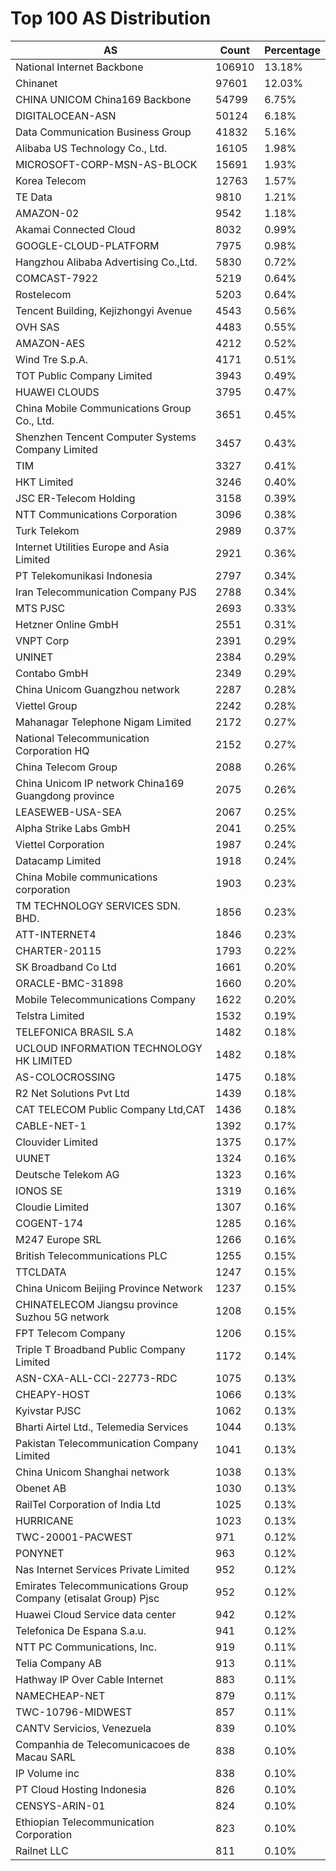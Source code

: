 # Top 100 AS Distribution
| AS | Count | Percentage |
|----|----|----|
| National Internet Backbone | 106910 | 13.18% |
| Chinanet | 97601 | 12.03% |
| CHINA UNICOM China169 Backbone | 54799 | 6.75% |
| DIGITALOCEAN-ASN | 50124 | 6.18% |
| Data Communication Business Group | 41832 | 5.16% |
| Alibaba US Technology Co., Ltd. | 16105 | 1.98% |
| MICROSOFT-CORP-MSN-AS-BLOCK | 15691 | 1.93% |
| Korea Telecom | 12763 | 1.57% |
| TE Data | 9810 | 1.21% |
| AMAZON-02 | 9542 | 1.18% |
| Akamai Connected Cloud | 8032 | 0.99% |
| GOOGLE-CLOUD-PLATFORM | 7975 | 0.98% |
| Hangzhou Alibaba Advertising Co.,Ltd. | 5830 | 0.72% |
| COMCAST-7922 | 5219 | 0.64% |
| Rostelecom | 5203 | 0.64% |
| Tencent Building, Kejizhongyi Avenue | 4543 | 0.56% |
| OVH SAS | 4483 | 0.55% |
| AMAZON-AES | 4212 | 0.52% |
| Wind Tre S.p.A. | 4171 | 0.51% |
| TOT Public Company Limited | 3943 | 0.49% |
| HUAWEI CLOUDS | 3795 | 0.47% |
| China Mobile Communications Group Co., Ltd. | 3651 | 0.45% |
| Shenzhen Tencent Computer Systems Company Limited | 3457 | 0.43% |
| TIM | 3327 | 0.41% |
| HKT Limited | 3246 | 0.40% |
| JSC ER-Telecom Holding | 3158 | 0.39% |
| NTT Communications Corporation | 3096 | 0.38% |
| Turk Telekom | 2989 | 0.37% |
| Internet Utilities Europe and Asia Limited | 2921 | 0.36% |
| PT Telekomunikasi Indonesia | 2797 | 0.34% |
| Iran Telecommunication Company PJS | 2788 | 0.34% |
| MTS PJSC | 2693 | 0.33% |
| Hetzner Online GmbH | 2551 | 0.31% |
| VNPT Corp | 2391 | 0.29% |
| UNINET | 2384 | 0.29% |
| Contabo GmbH | 2349 | 0.29% |
| China Unicom Guangzhou network | 2287 | 0.28% |
| Viettel Group | 2242 | 0.28% |
| Mahanagar Telephone Nigam Limited | 2172 | 0.27% |
| National Telecommunication Corporation HQ | 2152 | 0.27% |
| China Telecom Group | 2088 | 0.26% |
| China Unicom IP network China169 Guangdong province | 2075 | 0.26% |
| LEASEWEB-USA-SEA | 2067 | 0.25% |
| Alpha Strike Labs GmbH | 2041 | 0.25% |
| Viettel Corporation | 1987 | 0.24% |
| Datacamp Limited | 1918 | 0.24% |
| China Mobile communications corporation | 1903 | 0.23% |
| TM TECHNOLOGY SERVICES SDN. BHD. | 1856 | 0.23% |
| ATT-INTERNET4 | 1846 | 0.23% |
| CHARTER-20115 | 1793 | 0.22% |
| SK Broadband Co Ltd | 1661 | 0.20% |
| ORACLE-BMC-31898 | 1660 | 0.20% |
| Mobile Telecommunications Company | 1622 | 0.20% |
| Telstra Limited | 1532 | 0.19% |
| TELEFONICA BRASIL S.A | 1482 | 0.18% |
| UCLOUD INFORMATION TECHNOLOGY HK LIMITED | 1482 | 0.18% |
| AS-COLOCROSSING | 1475 | 0.18% |
| R2 Net Solutions Pvt Ltd | 1439 | 0.18% |
| CAT TELECOM Public Company Ltd,CAT | 1436 | 0.18% |
| CABLE-NET-1 | 1392 | 0.17% |
| Clouvider Limited | 1375 | 0.17% |
| UUNET | 1324 | 0.16% |
| Deutsche Telekom AG | 1323 | 0.16% |
| IONOS SE | 1319 | 0.16% |
| Cloudie Limited | 1307 | 0.16% |
| COGENT-174 | 1285 | 0.16% |
| M247 Europe SRL | 1266 | 0.16% |
| British Telecommunications PLC | 1255 | 0.15% |
| TTCLDATA | 1247 | 0.15% |
| China Unicom Beijing Province Network | 1237 | 0.15% |
| CHINATELECOM Jiangsu province Suzhou 5G network | 1208 | 0.15% |
| FPT Telecom Company | 1206 | 0.15% |
| Triple T Broadband Public Company Limited | 1172 | 0.14% |
| ASN-CXA-ALL-CCI-22773-RDC | 1075 | 0.13% |
| CHEAPY-HOST | 1066 | 0.13% |
| Kyivstar PJSC | 1062 | 0.13% |
| Bharti Airtel Ltd., Telemedia Services | 1044 | 0.13% |
| Pakistan Telecommunication Company Limited | 1041 | 0.13% |
| China Unicom Shanghai network | 1038 | 0.13% |
| Obenet AB | 1030 | 0.13% |
| RailTel Corporation of India Ltd | 1025 | 0.13% |
| HURRICANE | 1023 | 0.13% |
| TWC-20001-PACWEST | 971 | 0.12% |
| PONYNET | 963 | 0.12% |
| Nas Internet Services Private Limited | 952 | 0.12% |
| Emirates Telecommunications Group Company (etisalat Group) Pjsc | 952 | 0.12% |
| Huawei Cloud Service data center | 942 | 0.12% |
| Telefonica De Espana S.a.u. | 941 | 0.12% |
| NTT PC Communications, Inc. | 919 | 0.11% |
| Telia Company AB | 913 | 0.11% |
| Hathway IP Over Cable Internet | 883 | 0.11% |
| NAMECHEAP-NET | 879 | 0.11% |
| TWC-10796-MIDWEST | 857 | 0.11% |
| CANTV Servicios, Venezuela | 839 | 0.10% |
| Companhia de Telecomunicacoes de Macau SARL | 838 | 0.10% |
| IP Volume inc | 838 | 0.10% |
| PT Cloud Hosting Indonesia | 826 | 0.10% |
| CENSYS-ARIN-01 | 824 | 0.10% |
| Ethiopian Telecommunication Corporation | 823 | 0.10% |
| Railnet LLC | 811 | 0.10% |
